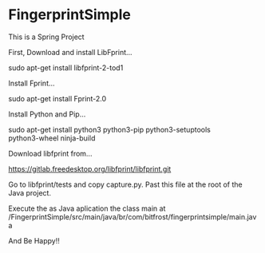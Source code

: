 # FingerprintSimple

This is a Spring Project

First, Download and install LibFprint...

sudo apt-get install libfprint-2-tod1
 
Install Fprint...

sudo apt-get install Fprint-2.0

Install Python and Pip...

sudo apt-get install python3 python3-pip python3-setuptools \
                       python3-wheel ninja-build
                       
Download libfprint from...

https://gitlab.freedesktop.org/libfprint/libfprint.git

Go to libfprint/tests and copy capture.py. Past this file at the root of the Java project.

Execute the as Java aplication the class main at /FingerprintSimple/src/main/java/br/com/bitfrost/fingerprintsimple/main.java

And Be Happy!!

                       
